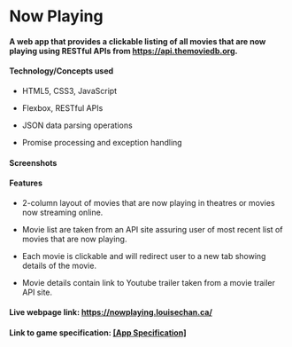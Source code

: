 # Now Playing

#### A web app that provides a clickable listing of all movies that are now playing using RESTful APIs from https://api.themoviedb.org.

#### Technology/Concepts used

* HTML5, CSS3, JavaScript

* Flexbox, RESTful APIs

* JSON data parsing operations

* Promise processing and exception handling

#### Screenshots


#### Features
* 2-column layout of movies that are now playing in theatres or movies now streaming online.

* Movie list are taken from an API site assuring user of most recent list of movies that are now playing.

* Each movie is clickable and will redirect user to a new tab showing details of the movie.

* Movie details contain link to Youtube trailer taken from a movie trailer API site.

#### Live webpage link: https://nowplaying.louisechan.ca/

#### Link to game specification: <a href="./docs/MADS4007- Final Exam.pdf" target="_blank">[App Specification]</a>
